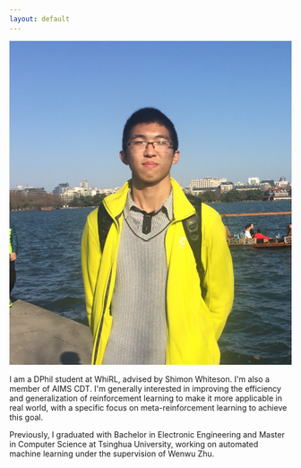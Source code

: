 ```yaml
---
layout: default
---
```


<img src="/assets/img/zheng.jpg" alt="drawing" class="portrait"/>

I am a DPhil student at WhiRL, advised by Shimon Whiteson. I'm also a member of AIMS CDT. I'm generally interested in improving the efficiency and generalization of reinforcement learning to make it more applicable in real world, with a specific focus on meta-reinforcement learning to achieve this goal. 

Previously, I graduated with Bachelor in Electronic Engineering and Master in Computer Science at Tsinghua University, working on automated machine learning under the supervision of Wenwu Zhu.
